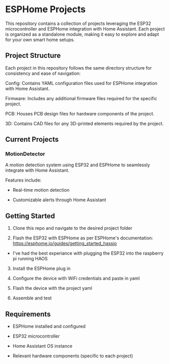 # ESPHome Projects

This repository contains a collection of projects leveraging the ESP32 microcontroller and ESPHome integration with Home Assistant. Each project is organized as a standalone module, making it easy to explore and adapt for your own smart home setups.

## Project Structure

Each project in this repository follows the same directory structure for consistency and ease of navigation:

Config: Contains YAML configuration files used for ESPHome integration with Home Assistant.

Firmware: Includes any additional firmware files required for the specific project.

PCB: Houses PCB design files for hardware components of the project.

3D: Contains CAD files for any 3D-printed elements required by the project.

## Current Projects

### MotionDetector

A motion detection system using ESP32 and ESPHome to seamlessly integrate with Home Assistant.

Features include:

* Real-time motion detection

* Customizable alerts through Home Assistant

## Getting Started

1. Clone this repo and navigate to the desired project folder

2. Flash the ESP32 with ESPHome as per ESPHome's documentation: https://esphome.io/guides/getting_started_hassio

* I've had the best experiance with plugging the ESP32 into the raspberry pi running HAOS

3. Install the ESPHome plug in

4. Configure the device with WiFi credentials and paste in yaml

5. Flash the device with the project yaml

6. Assemble and test

## Requirements

* ESPHome installed and configured

* ESP32 microcontroller

* Home Assistant OS instance

* Relevant hardware components (specific to each project)
